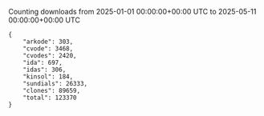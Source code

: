 
Counting downloads from 2025-01-01 00:00:00+00:00 UTC to 2025-05-11 00:00:00+00:00 UTC

```
{
    "arkode": 303,
    "cvode": 3468,
    "cvodes": 2420,
    "ida": 697,
    "idas": 306,
    "kinsol": 184,
    "sundials": 26333,
    "clones": 89659,
    "total": 123370
}
```
